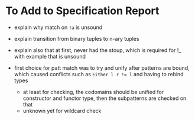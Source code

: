 # To Add to Specification Report
	
* explain why match on `!a` is unsound

* explain transition from binary tuples to n-ary tuples

* explain also that at first, never had the stoup, which is required for !_
  with example that is unsound

* first choice for patt match was to try and unify after patterns are bound,
  which caused conflicts such as `Either l r != l` and having to rebind types
  - at least for checking, the codomains should be unified for constructor and
    functor type, then the subpatterns are checked on that
  - unknown yet for wildcard check 